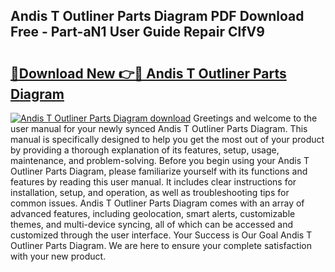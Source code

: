 ## Andis T Outliner Parts Diagram PDF Download Free - Part-aN1 User Guide Repair ClfV9

# <h2><a href="http://dfj33s.blite.top/?on=Andis+T+Outliner+Parts+Diagram">🔗Download New 👉🔴 Andis T Outliner Parts Diagram</a></h2>

[![Andis T Outliner Parts Diagram download](https://i.imgur.com/lujVjoI.png)](http://dfj33s.blite.top/?on=Andis+T+Outliner+Parts+Diagram)
Greetings and welcome to the user manual for your newly synced Andis T Outliner Parts Diagram. This manual is specifically designed to help you get the most out of your product by providing a thorough explanation of its features, setup, usage, maintenance, and problem-solving. Before you begin using your Andis T Outliner Parts Diagram, please familiarize yourself with its functions and features by reading this user manual. It includes clear instructions for installation, setup, and operation, as well as troubleshooting tips for common issues. Andis T Outliner Parts Diagram comes with an array of advanced features, including geolocation, smart alerts, customizable themes, and multi-device syncing, all of which can be accessed and customized through the user interface. Your Success is Our Goal Andis T Outliner Parts Diagram. We are here to ensure your complete satisfaction with your new product.
